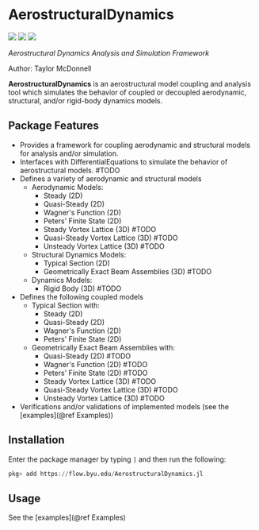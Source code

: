 # AerostructuralDynamics

[![](https://img.shields.io/badge/docs-stable-blue.svg)](https://flow.byu.edu/AerostructuralDynamics.jl/stable)
[![](https://img.shields.io/badge/docs-dev-blue.svg)](https://flow.byu.edu/AerostructuralDynamics.jl/dev)
![](https://github.com/byuflowlab/AerostructuralDynamics.jl/workflows/Run%20tests/badge.svg)

*Aerostructural Dynamics Analysis and Simulation Framework*

Author: Taylor McDonnell

**AerostructuralDynamics** is an aerostructural model coupling and analysis tool which simulates the behavior of coupled or decoupled aerodynamic, structural, and/or rigid-body dynamics models.

## Package Features
 - Provides a framework for coupling aerodynamic and structural models for analysis and/or simulation.
 - Interfaces with DifferentialEquations to simulate the behavior of aerostructural models. #TODO
 - Defines a variety of aerodynamic and structural models
   - Aerodynamic Models:
     - Steady (2D)
     - Quasi-Steady (2D)
     - Wagner's Function (2D)
     - Peters' Finite State (2D)
     - Steady Vortex Lattice (3D) #TODO
     - Quasi-Steady Vortex Lattice (3D) #TODO
     - Unsteady Vortex Lattice (3D) #TODO
   - Structural Dynamics Models:
     - Typical Section (2D)
     - Geometrically Exact Beam Assemblies (3D) #TODO
   - Dynamics Models:
     - Rigid Body (3D) #TODO
 - Defines the following coupled models
   - Typical Section with:
     - Steady (2D)
     - Quasi-Steady (2D)
     - Wagner's Function (2D)
     - Peters' Finite State (2D)
   - Geometrically Exact Beam Assemblies with:
     - Quasi-Steady (2D) #TODO
     - Wagner's Function (2D) #TODO
     - Peters' Finite State (2D) #TODO
     - Steady Vortex Lattice (3D) #TODO
     - Quasi-Steady Vortex Lattice (3D) #TODO
     - Unsteady Vortex Lattice (3D) #TODO
 - Verifications and/or validations of implemented models (see the [examples](@ref Examples))

## Installation

Enter the package manager by typing `]` and then run the following:

```julia
pkg> add https://flow.byu.edu/AerostructuralDynamics.jl
```

## Usage

See the [examples](@ref Examples)
